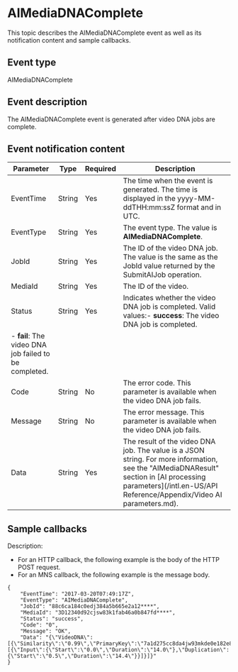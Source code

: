 # AIMediaDNAComplete

This topic describes the AIMediaDNAComplete event as well as its notification content and sample callbacks.

## Event type

AIMediaDNAComplete

## Event description

The AIMediaDNAComplete event is generated after video DNA jobs are complete.

## Event notification content

|Parameter|Type|Required|Description|
|---------|----|--------|-----------|
|EventTime|String|Yes|The time when the event is generated. The time is displayed in the yyyy-MM-ddTHH:mm:ssZ format and in UTC.|
|EventType|String|Yes|The event type. The value is **AIMediaDNAComplete**.|
|JobId|String|Yes|The ID of the video DNA job. The value is the same as the JobId value returned by the SubmitAIJob operation.|
|MediaId|String|Yes|The ID of the video.|
|Status|String|Yes|Indicates whether the video DNA job is completed. Valid values:-   **success**: The video DNA job is completed.
-   **fail**: The video DNA job failed to be completed. |
|Code|String|No|The error code. This parameter is available when the video DNA job fails.|
|Message|String|No|The error message. This parameter is available when the video DNA job fails.|
|Data|String|Yes|The result of the video DNA job. The value is a JSON string. For more information, see the "AIMediaDNAResult" section in [AI processing parameters](/intl.en-US/API Reference/Appendix/Video AI parameters.md).|

## Sample callbacks

Description:

-   For an HTTP callback, the following example is the body of the HTTP POST request.
-   For an MNS callback, the following example is the message body.

```
{
    "EventTime": "2017-03-20T07:49:17Z",
    "EventType": "AIMediaDNAComplete",
    "JobId": "88c6ca184c0edj384a5b665e2a12****",
    "MediaId": "3D12340d92cjsw83k1fab46a0b847fd****",
    "Status": "success",
    "Code": "0",
    "Message": "OK",
    "Data": "{\"VideoDNA\":[{\"Similarity\":\"0.99\",\"PrimaryKey\":\"7a1d275cc8da4jw93mkde0e182e80****\",\"Detail\":[{\"Input\":{\"Start\":\"0.0\",\"Duration\":\"14.0\"},\"Duplication\":{\"Start\":\"0.5\",\"Duration\":\"14.4\"}}]}]}"
}
```


